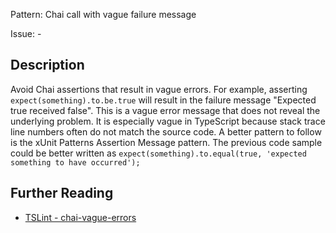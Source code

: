 Pattern: Chai call with vague failure message

Issue: -

## Description

Avoid Chai assertions that result in vague errors. For example,
asserting `expect(something).to.be.true` will result in the failure
message "Expected true received false". This is a vague error message
that does not reveal the underlying problem. It is especially vague in
TypeScript because stack trace line numbers often do not match the
source code. A better pattern to follow is the xUnit Patterns Assertion
Message pattern. The previous code sample could be better written as
`expect(something).to.equal(true, 'expected something to have occurred');`

## Further Reading

* [TSLint - chai-vague-errors](https://github.com/microsoft/tslint-microsoft-contrib/blob/master/README.md#supported-rules)